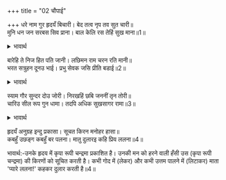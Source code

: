 +++
title = "02 चौपाई"

+++
धरे नाम गुर हृदयँ बिचारी। बेद तत्व नृप तव सुत चारी॥  
मुनि धन जन सरबस सिव प्राना। बाल केलि रस तेहिं सुख माना॥1॥  

<details><summary>भावार्थ</summary>

गुरुजी ने हृदय में विचार कर ये नाम रखे (और कहा-) हे राजन्‌! तुम्हारे चारों पुत्र वेद के तत्त्व (साक्षात्‌ परात्पर भगवान) हैं। जो मुनियों के धन, भक्तों के सर्वस्व और शिवजी के प्राण हैं, उन्होन्ने (इस समय तुम लोगों के प्रेमवश) बाल लीला के रस में सुख माना है॥1॥  
</details>

बारेहि ते निज हित पति जानी। लछिमन राम चरन रति मानी॥  
भरत सत्रुहन दूनउ भाई। प्रभु सेवक जसि प्रीति बडाई॥2॥  

<details><summary>भावार्थ</summary>

बचपन से ही श्री रामचन्द्रजी को अपना परम हितैषी स्वामी जानकर लक्ष्मणजी ने उनके चरणों में प्रीति जोड ली। भरत और शत्रुघ्न दोनों भाइयों में स्वामी और सेवक की जिस प्रीति की प्रशंसा है, वैसी प्रीति हो गई॥2॥  
</details>

स्याम गौर सुन्दर दोउ जोरी। निरखहिं छबि जननीं तृन तोरी॥  
चारिउ सील रूप गुन धामा। तदपि अधिक सुखसागर रामा॥3॥  

<details><summary>भावार्थ</summary>

श्याम और गौर शरीर वाली दोनों सुन्दर जोडियों की शोभा को देखकर माताएँ तृण तोडती हैं (जिसमें दीठ न लग जाए)। यों तो चारों ही पुत्र शील, रूप और गुण के धाम हैं, तो भी सुख के समुद्र श्री रामचन्द्रजी सबसे अधिक हैं॥3॥  
</details>

हृदयँ अनुग्रह इन्दु प्रकासा। सूचत किरन मनोहर हासा॥  
कबहुँ उछङ्ग कबहुँ बर पलना। मातु दुलारइ कहि प्रिय ललना॥4॥  

भावार्थ:-उनके हृदय में कृपा रूपी चन्द्रमा प्रकाशित है। उनकी मन को हरने वाली हँसी उस (कृपा रूपी चन्द्रमा) की किरणों को सूचित करती है। कभी गोद में (लेकर) और कभी उत्तम पालने में (लिटाकर) माता 'प्यारे ललना!' कहकर दुलार करती है॥4॥  